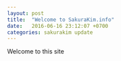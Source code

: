 ```yaml
---
layout: post
title:  "Welcome to SakuraKim.info"
date:   2016-06-16 23:12:07 +0700
categories: sakurakim update
---
```

Welcome to this site